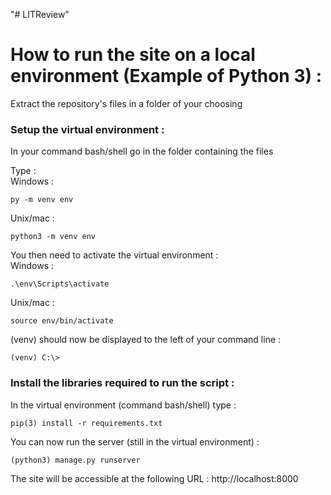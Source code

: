 "# LITReview" 

# How to run the site on a local environment (Example of Python 3) :


Extract the repository's files in a folder of your choosing

### Setup the virtual environment :


In your command bash/shell go in the folder containing the files

Type :  
Windows :
```
py -m venv env
```
Unix/mac :
```
python3 -m venv env
```


You then need to activate the virtual environment :  
Windows :
```
.\env\Scripts\activate
```
Unix/mac :  
```
source env/bin/activate
```
(venv) should now be displayed to the left of your command line :
```
(venv) C:\>
```

### Install the libraries required to run the script :

In the virtual environment (command bash/shell) type : 
```
pip(3) install -r requirements.txt
```



You can now run the server (still in the virtual environment) :  

```
(python3) manage.py runserver

```

The site will be accessible at the following URL : http://localhost:8000